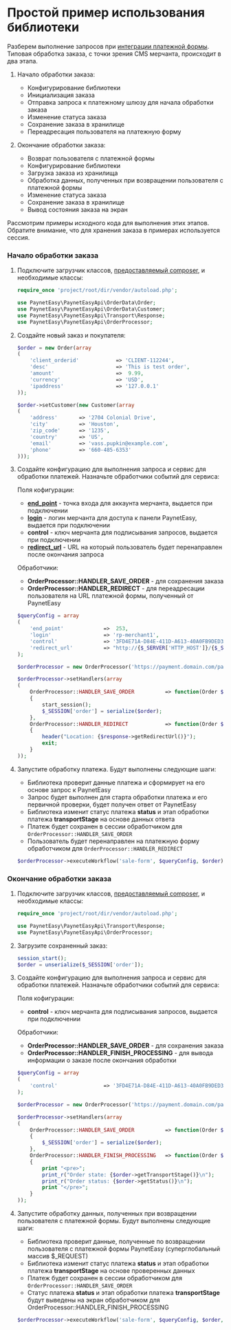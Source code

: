 # Простой пример использования библиотеки

Разберем выполнение запросов при [интеграции платежной формы](http://wiki.payneteasy.com/index.php/PnE:Payment_Form_integration). Типовая обработка заказа, с точки зрения CMS мерчанта, происходит в два этапа.

1. Начало обработки заказа:
    * Конфигурирование библиотеки
    * Инициализация заказа
    * Отправка запроса к платежному шлюзу для начала обработки заказа
    * Изменение статуса заказа
    * Сохранение заказа в хранилище
    * Переадресация пользователя на платежную форму

2. Окончание обработки заказа:
    * Возврат пользователя с платежной формы
    * Конфигурирование библиотеки
    * Загрузка заказа из хранилища
    * Обработка данных, полученных при возвращении пользователя с платежной формы
    * Изменение статуса заказа
    * Сохранение заказа в хранилище
    * Вывод состояния заказа на экран

Рассмотрим примеры исходного кода для выполнения этих этапов. Обратите внимание, что для хранения заказа в примерах используется сессия.

### Начало обработки заказа

1. Подключите загрузчик классов, [предоставляемый composer](http://getcomposer.org/doc/01-basic-usage.md#autoloading), и необходимые классы:

    ```php
    require_once 'project/root/dir/vendor/autoload.php';

    use PaynetEasy\PaynetEasyApi\OrderData\Order;
    use PaynetEasy\PaynetEasyApi\OrderData\Customer;
    use PaynetEasy\PaynetEasyApi\Transport\Response;
    use PaynetEasy\PaynetEasyApi\OrderProcessor;
    ```
2. Создайте новый заказ и покупателя:

    ```php
    $order = new Order(array
    (
        'client_orderid'            => 'CLIENT-112244',
        'desc'                      => 'This is test order',
        'amount'                    =>  9.99,
        'currency'                  => 'USD',
        'ipaddress'                 => '127.0.0.1'
    ));

    $order->setCustomer(new Customer(array
    (
        'address'       => '2704 Colonial Drive',
        'city'          => 'Houston',
        'zip_code'      => '1235',
        'country'       => 'US',
        'email'         => 'vass.pupkin@example.com',
        'phone'         => '660-485-6353'
    )));
    ```
3. Создайте конфигурацию для выполнения запроса и сервис для обработки платежей. Назначьте обработчики событий для сервиса:

    Поля кофигурации:
    * **[end_point](http://wiki.payneteasy.com/index.php/PnE:Introduction#Endpoint)** - точка входа для аккаунта мерчанта, выдается при подключении
    * **[login](http://wiki.payneteasy.com/index.php/PnE:Introduction#PaynetEasy_Users)** - логин мерчанта для доступа к панели PaynetEasy, выдается при подключении
    * **control** - ключ мерчанта для подписывания запросов, выдается при подключении
    * **[redirect_url](http://wiki.payneteasy.com/index.php/PnE:Payment_Form_integration#Payment_Form_final_redirect)** - URL на который пользователь будет перенаправлен после окончания запроса

    Обработчики:
    * **OrderProcessor::HANDLER_SAVE_ORDER** - для сохранения заказа
    * **OrderProcessor::HANDLER_REDIRECT** - для переадресации пользователя на URL платежной формы, полученный от PaynetEasy

    ```php
    $queryConfig = array
    (
        'end_point'             =>  253,
        'login'                 => 'rp-merchant1',
        'control'               => '3FD4E71A-D84E-411D-A613-40A0FB9DED3A',
        'redirect_url'          => "http://{$_SERVER['HTTP_HOST']}/{$_SERVER['REQUEST_URI']}"
    );

    $orderProcessor = new OrderProcessor('https://payment.domain.com/paynet/api/v2/');

    $orderProcessor->setHandlers(array
    (
        OrderProcessor::HANDLER_SAVE_ORDER          => function(Order $order)
        {
            start_session();
            $_SESSION['order'] = serialize($order);
        },
        OrderProcessor::HANDLER_REDIRECT            => function(Order $order, Response $response)
        {
            header("Location: {$response->getRedirectUrl()}");
            exit;
        }
    ));
    ```

4. Запустите обработку платежа. Будут выполнены следующие шаги:
    * Библиотека проверит данные платежа и сформирует на его основе запрос к PaynetEasy
    * Запрос будет выполнен для старта обработки платежа и его первичной проверки, будет получен ответ от PaynetEasy
    * Библиотека изменит статус платежа **status** и этап обработки платежа **transportStage** на основе данных ответа
    * Платеж будет сохранен в сессии обработчиком для `OrderProcessor::HANDLER_SAVE_ORDER`
    * Пользователь будет перенаправлен на платежную форму обработчиком для `OrderProcessor::HANDLER_REDIRECT`

    ```php
    $orderProcessor->executeWorkflow('sale-form', $queryConfig, $order);
    ```
### Окончание обработки заказа

1. Подключите загрузчик классов, [предоставляемый composer](http://getcomposer.org/doc/01-basic-usage.md#autoloading), и необходимые классы:

    ```php
    require_once 'project/root/dir/vendor/autoload.php';

    use PaynetEasy\PaynetEasyApi\Transport\Response;
    use PaynetEasy\PaynetEasyApi\OrderProcessor;
    ```
2. Загрузите сохраненный заказ:

    ```php
    session_start();
    $order = unserialize($_SESSION['order']);
    ```
3. Создайте конфигурацию для выполнения запроса и сервис для обработки платежей. Назначьте обработчики событий для сервиса:

    Поля кофигурации:
    * **control** - ключ мерчанта для подписывания запросов, выдается при подключении

    Обработчики:
    * **OrderProcessor::HANDLER_SAVE_ORDER** - для сохранения заказа
    * **OrderProcessor::HANDLER_FINISH_PROCESSING** - для вывода информации о заказе после окончания обработки

    ```php
    $queryConfig = array
    (
        'control'               => '3FD4E71A-D84E-411D-A613-40A0FB9DED3A',
    );

    $orderProcessor = new OrderProcessor('https://payment.domain.com/paynet/api/v2/');

    $orderProcessor->setHandlers(array
    (
        OrderProcessor::HANDLER_SAVE_ORDER          => function(Order $order)
        {
            $_SESSION['order'] = serialize($order);
        },
        OrderProcessor::HANDLER_FINISH_PROCESSING   => function(Order $order)
        {
            print "<pre>";
            print_r("Order state: {$order->getTransportStage()}\n");
            print_r("Order status: {$order->getStatus()}\n");
            print "</pre>";
        }
    ));
    ```
5. Запустите обработку данных, полученных при возвращении пользователя с платежной формы. Будут выполнены следующие шаги:
    * Библиотека проверит данные, полученные по возвращении пользователя с платежной формы PaynetEasy (суперглобальный массив $_REQUEST)
    * Библиотека изменит статус платежа **status** и этап обработки платежа **transportStage** на основе проверенных данных
    * Платеж будет сохранен в сессии обработчиком для `OrderProcessor::HANDLER_SAVE_ORDER`
    * Статус платежа **status** и этап обработки платежа **transportStage** будут выведены на экран обработчиком для OrderProcessor::HANDLER_FINISH_PROCESSING

    ```php
    $orderProcessor->executeWorkflow('sale-form', $queryConfig, $order, $_REQUEST);
    ```